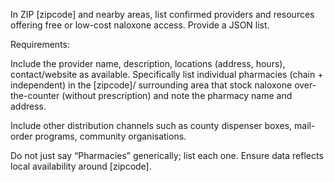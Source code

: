 In ZIP [zipcode] and nearby areas, list confirmed providers and resources offering free or low-cost naloxone access. Provide a JSON list.

Requirements:

Include the provider name, description, locations (address, hours), contact/website as available.
Specifically list individual pharmacies (chain + independent) in the [zipcode]/ surrounding area that stock naloxone over-the-counter (without prescription) and note the pharmacy name and address.

Include other distribution channels such as county dispenser boxes, mail-order programs, community organisations.

Do not just say “Pharmacies” generically; list each one.
Ensure data reflects local availability around [zipcode].